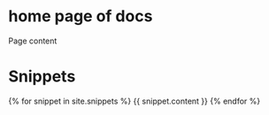 # home page of docs

Page content

# Snippets

{% for snippet in site.snippets %}
 {{ snippet.content }}
{% endfor %}
